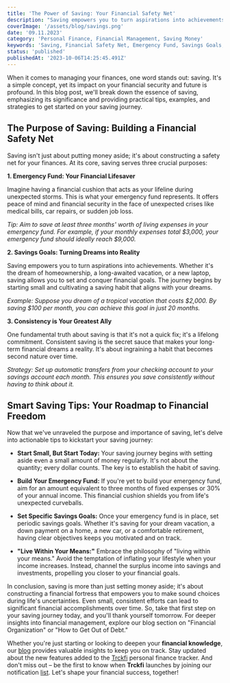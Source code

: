 ```yaml
---
title: 'The Power of Saving: Your Financial Safety Net'
description: "Saving empowers you to turn aspirations into achievements. Whether it's the dream of homeownership, a long-awaited vacation, or a new laptop, saving allows you to set and conquer financial goals. The journey begins by starting small and cultivating a saving habit that aligns with your dreams."
coverImage: '/assets/blog/savings.png'
date: '09.11.2023'
category: 'Personal Finance, Financial Management, Saving Money'
keywords: 'Saving, Financial Safety Net, Emergency Fund, Savings Goals, Consistency in Saving, Smart Saving Tips, Financial Freedom, Building Financial Security, Setting Financial Objectives, Living Within Your Means'
status: 'published'
publishedAt: '2023-10-06T14:25:45.491Z'
---
```


When it comes to managing your finances, one word stands out: saving. It's a simple concept, yet its impact on your financial security and future is profound. In this blog post, we'll break down the essence of saving, emphasizing its significance and providing practical tips, examples, and strategies to get started on your saving journey.

## The Purpose of Saving: Building a Financial Safety Net

Saving isn't just about putting money aside; it's about constructing a safety net for your finances. At its core, saving serves three crucial purposes:

**1. Emergency Fund: Your Financial Lifesaver**

Imagine having a financial cushion that acts as your lifeline during unexpected storms. This is what your emergency fund represents. It offers peace of mind and financial security in the face of unexpected crises like medical bills, car repairs, or sudden job loss.

*Tip: Aim to save at least three months' worth of living expenses in your emergency fund. For example, if your monthly expenses total $3,000, your emergency fund should ideally reach $9,000.*

**2. Savings Goals: Turning Dreams into Reality**

Saving empowers you to turn aspirations into achievements. Whether it's the dream of homeownership, a long-awaited vacation, or a new laptop, saving allows you to set and conquer financial goals. The journey begins by starting small and cultivating a saving habit that aligns with your dreams.

*Example: Suppose you dream of a tropical vacation that costs $2,000. By saving $100 per month, you can achieve this goal in just 20 months.*

**3. Consistency is Your Greatest Ally**

One fundamental truth about saving is that it's not a quick fix; it's a lifelong commitment. Consistent saving is the secret sauce that makes your long-term financial dreams a reality. It's about ingraining a habit that becomes second nature over time.

*Strategy: Set up automatic transfers from your checking account to your savings account each month. This ensures you save consistently without having to think about it.*

## Smart Saving Tips: Your Roadmap to Financial Freedom

Now that we've unraveled the purpose and importance of saving, let's delve into actionable tips to kickstart your saving journey:

- **Start Small, But Start Today:** Your saving journey begins with setting aside even a small amount of money regularly. It's not about the quantity; every dollar counts. The key is to establish the habit of saving.

- **Build Your Emergency Fund:** If you're yet to build your emergency fund, aim for an amount equivalent to three months of fixed expenses or 30% of your annual income. This financial cushion shields you from life's unexpected curveballs.

- **Set Specific Savings Goals:** Once your emergency fund is in place, set periodic savings goals. Whether it's saving for your dream vacation, a down payment on a home, a new car, or a comfortable retirement, having clear objectives keeps you motivated and on track.

- **"Live Within Your Means:"** Embrace the philosophy of "living within your means." Avoid the temptation of inflating your lifestyle when your income increases. Instead, channel the surplus income into savings and investments, propelling you closer to your financial goals.

In conclusion, saving is more than just setting money aside; it's about constructing a financial fortress that empowers you to make sound choices during life's uncertainties. Even small, consistent efforts can lead to significant financial accomplishments over time. So, take that first step on your saving journey today, and you'll thank yourself tomorrow. For deeper insights into financial management, explore our blog section on "Financial Organization" or "How to Get Out of Debt."

Whether you're just starting or looking to deepen your **financial knowledge**, our [blog](/blog) provides valuable insights to keep you on track. Stay updated about the new features added to the [Trckfi](/) personal finance tracker. And don't miss out – be the first to know when **Trckfi** launches by joining our notification [list](/#get-notified). Let's shape your financial success, together!